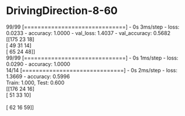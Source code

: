 # DrivingDirection-8-60

99/99 [==============================] - 0s 3ms/step - loss: 0.0233 - accuracy: 1.0000 - val_loss: 1.4037 - val_accuracy: 0.5682  <br/>
[[175  23  18]    <br/>
 [ 49  31  14]    <br/>
 [ 65  24  48]]   <br/>
99/99 [==============================] - 0s 1ms/step - loss: 0.0290 - accuracy: 1.0000     <br/>
14/14 [==============================] - 0s 2ms/step - loss: 1.3669 - accuracy: 0.5996     <br/>
Train: 1.000, Test: 0.600    <br/>
[[176  24  16]               <br/> 
 [ 51  33  10]               <br/>    
 [ 62  16  59]]              <br/> 
